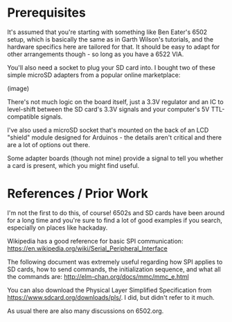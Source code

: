 # Prerequisites

It's assumed that you're starting with something like Ben Eater's 6502 setup,
which is basically the same as in Garth Wilson's tutorials,
and the hardware specifics here are tailored for that.  It should be easy to
adapt for other arrangements though - so long as you have a 6522 VIA.

You'll also need a socket to plug your SD card into.  I bought two of these
simple microSD adapters from a popular online marketplace:

   (image)

There's not much logic on the board itself, just a 3.3V regulator and an IC to
level-shift between the SD card's 3.3V signals and your computer's 5V
TTL-compatible signals.

I've also used a microSD socket that's mounted on the back of an LCD "shield"
module designed for Arduinos - the details aren't critical and there are a lot
of options out there.

Some adapter boards (though not mine) provide a signal to tell you whether a
card is present, which you might find useful.

# References / Prior Work

I'm not the first to do this, of course!  6502s and SD cards have been around
for a long time and you're sure to find a lot of good examples if you search,
especially on places like hackaday.

Wikipedia has a good reference for basic SPI communication:
<https://en.wikipedia.org/wiki/Serial_Peripheral_Interface>

The following document was extremely useful regarding how SPI applies to SD
cards, how to send commands, the initialization sequence, and what all the
commands are: <http://elm-chan.org/docs/mmc/mmc_e.html>

You can also download the Physical Layer Simplified Specification from
<https://www.sdcard.org/downloads/pls/>.  I did, but didn't refer to it much.

As usual there are also many discussions on 6502.org.

